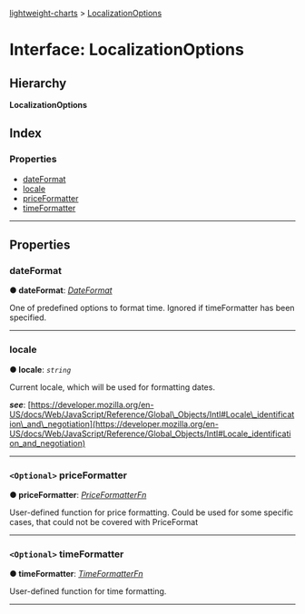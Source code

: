 [lightweight-charts](../README.md) > [LocalizationOptions](../interfaces/localizationoptions.md)

# Interface: LocalizationOptions

## Hierarchy

**LocalizationOptions**

## Index

### Properties

* [dateFormat](localizationoptions.md#dateformat)
* [locale](localizationoptions.md#locale)
* [priceFormatter](localizationoptions.md#priceformatter)
* [timeFormatter](localizationoptions.md#timeformatter)

---

## Properties

<a id="dateformat"></a>

###  dateFormat

**● dateFormat**: *[DateFormat](../#dateformat)*

One of predefined options to format time. Ignored if timeFormatter has been specified.

___
<a id="locale"></a>

###  locale

**● locale**: *`string`*

Current locale, which will be used for formatting dates.

*__see__*: [https://developer.mozilla.org/en-US/docs/Web/JavaScript/Reference/Global\_Objects/Intl#Locale\_identification\_and\_negotiation](https://developer.mozilla.org/en-US/docs/Web/JavaScript/Reference/Global_Objects/Intl#Locale_identification_and_negotiation)

___
<a id="priceformatter"></a>

### `<Optional>` priceFormatter

**● priceFormatter**: *[PriceFormatterFn](../#priceformatterfn)*

User-defined function for price formatting. Could be used for some specific cases, that could not be covered with PriceFormat

___
<a id="timeformatter"></a>

### `<Optional>` timeFormatter

**● timeFormatter**: *[TimeFormatterFn](../#timeformatterfn)*

User-defined function for time formatting.

___

